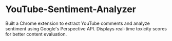 # YouTube-Sentiment-Analyzer
Built a Chrome extension to extract YouTube comments and analyze sentiment using Google's Perspective API. Displays real-time toxicity scores for better content evaluation.

